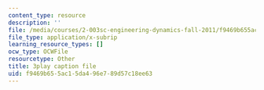 ```yaml
---
content_type: resource
description: ''
file: /media/courses/2-003sc-engineering-dynamics-fall-2011/f9469b655ac15da496e789d57c18ee63_mB_rrEN_Ltc.vtt
file_type: application/x-subrip
learning_resource_types: []
ocw_type: OCWFile
resourcetype: Other
title: 3play caption file
uid: f9469b65-5ac1-5da4-96e7-89d57c18ee63
---
```

